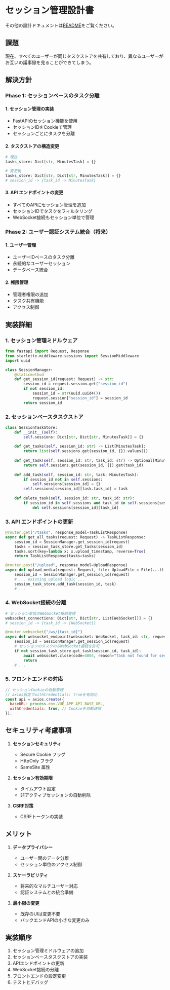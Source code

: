 # セッション管理設計書

その他の設計ドキュメントは[README](README.md)をご覧ください。

## 課題
現在、すべてのユーザーが同じタスクストアを共有しており、異なるユーザーがお互いの議事録を見ることができてしまう。

## 解決方針

### Phase 1: セッションベースのタスク分離

#### 1. セッション管理の実装
- FastAPIのセッション機能を使用
- セッションIDをCookieで管理
- セッションごとにタスクを分離

#### 2. タスクストアの構造変更
```python
# 現在
tasks_store: Dict[str, MinutesTask] = {}

# 変更後
tasks_store: Dict[str, Dict[str, MinutesTask]] = {}
# session_id -> {task_id -> MinutesTask}
```

#### 3. API エンドポイントの変更
- すべてのAPIにセッション管理を追加
- セッションIDでタスクをフィルタリング
- WebSocket接続もセッション単位で管理

### Phase 2: ユーザー認証システム統合（将来）

#### 1. ユーザー管理
- ユーザーIDベースのタスク分離
- 永続的なユーザーセッション
- データベース統合

#### 2. 権限管理
- 管理者権限の追加
- タスク共有機能
- アクセス制御

## 実装詳細

### 1. セッション管理ミドルウェア

```python
from fastapi import Request, Response
from starlette.middleware.sessions import SessionMiddleware
import uuid

class SessionManager:
    @staticmethod
    def get_session_id(request: Request) -> str:
        session_id = request.session.get("session_id")
        if not session_id:
            session_id = str(uuid.uuid4())
            request.session["session_id"] = session_id
        return session_id
```

### 2. セッションベースタスクストア

```python
class SessionTaskStore:
    def __init__(self):
        self.sessions: Dict[str, Dict[str, MinutesTask]] = {}
    
    def get_tasks(self, session_id: str) -> List[MinutesTask]:
        return list(self.sessions.get(session_id, {}).values())
    
    def get_task(self, session_id: str, task_id: str) -> Optional[MinutesTask]:
        return self.sessions.get(session_id, {}).get(task_id)
    
    def add_task(self, session_id: str, task: MinutesTask):
        if session_id not in self.sessions:
            self.sessions[session_id] = {}
        self.sessions[session_id][task.task_id] = task
    
    def delete_task(self, session_id: str, task_id: str):
        if session_id in self.sessions and task_id in self.sessions[session_id]:
            del self.sessions[session_id][task_id]
```

### 3. API エンドポイントの更新

```python
@router.get("/tasks", response_model=TaskListResponse)
async def get_all_tasks(request: Request) -> TaskListResponse:
    session_id = SessionManager.get_session_id(request)
    tasks = session_task_store.get_tasks(session_id)
    tasks.sort(key=lambda x: x.upload_timestamp, reverse=True)
    return TaskListResponse(tasks=tasks)

@router.post("/upload", response_model=UploadResponse)
async def upload_media(request: Request, file: UploadFile = File(...)) -> UploadResponse:
    session_id = SessionManager.get_session_id(request)
    # ... existing upload logic ...
    session_task_store.add_task(session_id, task)
    # ...
```

### 4. WebSocket接続の分離

```python
# セッション単位のWebSocket接続管理
websocket_connections: Dict[str, Dict[str, List[WebSocket]]] = {}
# session_id -> {task_id -> [WebSocket]}

@router.websocket("/ws/{task_id}")
async def websocket_endpoint(websocket: WebSocket, task_id: str, request: Request):
    session_id = SessionManager.get_session_id(request)
    # セッションのタスクのみWebSocket接続を許可
    if not session_task_store.get_task(session_id, task_id):
        await websocket.close(code=4004, reason="Task not found for session")
        return
    # ...
```

### 5. フロントエンドの対応

```javascript
// セッションCookieの自動管理
// axios設定でwithCredentials: trueを有効化
const api = axios.create({
  baseURL: process.env.VUE_APP_API_BASE_URL,
  withCredentials: true, // Cookieを自動送信
});
```

## セキュリティ考慮事項

1. **セッションセキュリティ**
   - Secure Cookie フラグ
   - HttpOnly フラグ
   - SameSite 属性

2. **セッション有効期限**
   - タイムアウト設定
   - 非アクティブセッションの自動削除

3. **CSRF対策**
   - CSRFトークンの実装

## メリット

1. **データプライバシー**
   - ユーザー間のデータ分離
   - セッション単位のアクセス制御

2. **スケーラビリティ**
   - 将来的なマルチユーザー対応
   - 認証システムとの統合準備

3. **最小限の変更**
   - 既存のUIは変更不要
   - バックエンドAPIの小さな変更のみ

## 実装順序

1. セッション管理ミドルウェアの追加
2. セッションベースタスクストアの実装
3. APIエンドポイントの更新
4. WebSocket接続の分離
5. フロントエンドの設定変更
6. テストとデバッグ